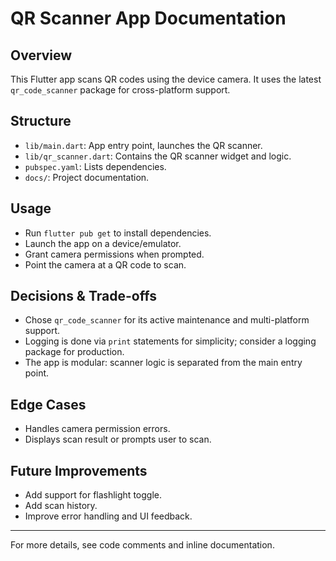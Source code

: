 # QR Scanner App Documentation

## Overview
This Flutter app scans QR codes using the device camera. It uses the latest `qr_code_scanner` package for cross-platform support.

## Structure
- `lib/main.dart`: App entry point, launches the QR scanner.
- `lib/qr_scanner.dart`: Contains the QR scanner widget and logic.
- `pubspec.yaml`: Lists dependencies.
- `docs/`: Project documentation.

## Usage
- Run `flutter pub get` to install dependencies.
- Launch the app on a device/emulator.
- Grant camera permissions when prompted.
- Point the camera at a QR code to scan.

## Decisions & Trade-offs
- Chose `qr_code_scanner` for its active maintenance and multi-platform support.
- Logging is done via `print` statements for simplicity; consider a logging package for production.
- The app is modular: scanner logic is separated from the main entry point.

## Edge Cases
- Handles camera permission errors.
- Displays scan result or prompts user to scan.

## Future Improvements
- Add support for flashlight toggle.
- Add scan history.
- Improve error handling and UI feedback.

---
For more details, see code comments and inline documentation.
